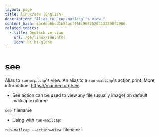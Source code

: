 ```yaml
---
layout: page
title: linux/see (English)
description: "Alias to `run-mailcap`'s view."
content_hash: 8acdea6bcd1b54acff61c96575204132800f2906
related_topics:
  - title: Deutsch version
    url: /de/linux/see.html
    icon: bi bi-globe
---
```

# see

Alias to `run-mailcap`'s view.
An alias to a `run-mailcap`'s action print.
More information: <https://manned.org/see>.

- See action can be used to view any file (usually image) on default mailcap explorer:

`see `<span class="tldr-var badge badge-pill bg-dark-lm bg-white-dm text-white-lm text-dark-dm font-weight-bold">filename</span>

- Using with `run-mailcap`:

`run-mailcap --action=view `<span class="tldr-var badge badge-pill bg-dark-lm bg-white-dm text-white-lm text-dark-dm font-weight-bold">filename</span>
